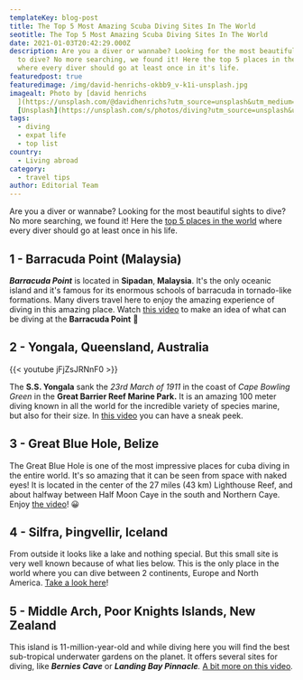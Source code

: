 ```yaml
---
templateKey: blog-post
title: The Top 5 Most Amazing Scuba Diving Sites In The World
seotitle: The Top 5 Most Amazing Scuba Diving Sites In The World
date: 2021-01-03T20:42:29.000Z
description: Are you a diver or wannabe? Looking for the most beautiful sights
  to dive? No more searching, we found it! Here the top 5 places in the world
  where every diver should go at least once in it's life.
featuredpost: true
featuredimage: /img/david-henrichs-okbb9_v-k1i-unsplash.jpg
imagealt: Photo by [david henrichs
  ](https://unsplash.com/@davidhenrichs?utm_source=unsplash&utm_medium=referral&utm_content=creditCopyText)on
  [Unsplash](https://unsplash.com/s/photos/diving?utm_source=unsplash&utm_medium=referral&utm_content=creditCopyText)
tags:
  - diving
  - expat life
  - top list
country:
  - Living abroad
category:
  - travel tips
author: Editorial Team
---
```

Are you a diver or wannabe? Looking for the most beautiful sights to dive? No more searching, we found it! Here the [top 5 places in the world](https://www.thexpatmagazine.com/blog/2018-10-24-top-5-countries-with-effortless-immigration-policies/) where every diver should go at least once in his life.

## 1 - Barracuda Point (Malaysia)

***Barracuda Point*** is located in **Sipadan**, **Malaysia**. It's the only oceanic island and it's famous for its enormous schools of barracuda in tornado-like formations. Many divers travel here to enjoy the amazing experience of diving in this amazing place. Watch [this video](https://www.youtube.com/watch?v=0OGp5XNQj5E) to make an idea of what can be diving at the **Barracuda Point** 🙂

## 2 - Yongala, Queensland, Australia

{{< youtube jFjZsJRNnF0 >}}

The **S.S. Yongala** sank the *23rd March of 1911* in the coast of *Cape Bowling Green* in the **Great Barrier Reef Marine Park.** It is an amazing 100 meter diving known in all the world for the incredible variety of species marine, but also for their size. In [this video](https://www.youtube.com/watch?v=jFjZsJRNnF0) you can have a sneak peek. 

## 3 - Great Blue Hole, Belize

The Great Blue Hole is one of the most impressive places for cuba diving in the entire world. It's so amazing that it can be seen from space with naked eyes! It is located in the center of the 27 miles (43 km) Lighthouse Reef, and about halfway between Half Moon Caye in the south and Northern Caye. Enjoy [the video](https://www.youtube.com/watch?v=6mqQHmJFtsY)! 😀

## 4 - Silfra, Þingvellir, Iceland

From outside it looks like a lake and nothing special. But this small site is very well known because of what lies below. This is the only place in the world where you can dive between 2 continents, Europe and North America. [Take a look here](https://www.youtube.com/watch?v=tp5hlmxBK2s)! 

## 5 - Middle Arch, Poor Knights Islands, New Zealand

This island is 11-million-year-old and while diving here you will find the best sub-tropical underwater gardens on the planet. It offers several sites for diving, like ***Bernies Cave*** or ***Landing Bay Pinnacle**.* [A bit more on this video](https://www.youtube.com/watch?v=c5nVKhyeRvU)*.*